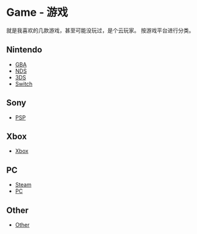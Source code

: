 # Game - 游戏

就是我喜欢的几款游戏，甚至可能没玩过，是个云玩家。
按游戏平台进行分类。

## Nintendo

- [GBA](GBA.md)
- [NDS](NDS.md)
- [3DS](3DS.md)
- [Switch](Switch.md)

## Sony

- [PSP](PSP.md)

## Xbox

- [Xbox](Xbox.md)

## PC

- [Steam](Steam.md)
- [PC](PC.md)

## Other

- [Other](Other.md)
